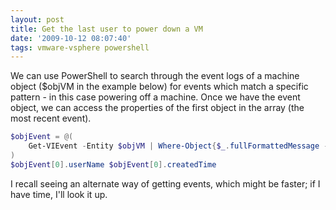 ```yaml
---
layout: post
title: Get the last user to power down a VM
date: '2009-10-12 08:07:40'
tags: vmware-vsphere powershell
---
```



We can use PowerShell to search through the event logs of a machine object ($objVM in the example below) for events which match a specific pattern  - in this case powering off a machine. Once we have the event object, we can access the properties of the first object in the array (the most recent event).

<!--more-->


```powershell
$objEvent = @(
    Get-VIEvent -Entity $objVM | Where-Object{$_.fullFormattedMessage -like"Task: Power off Virtual Machine"}
)
$objEvent[0].userName $objEvent[0].createdTime
```

I recall seeing an alternate way of getting events, which might be faster; if I have time, I'll look it up.


